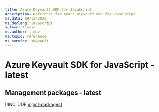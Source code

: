 ```yaml
---
title: Azure Keyvault SDK for JavaScript
description: Reference for Azure Keyvault SDK for JavaScript
ms.data: 08/11/2022
ms.devlang: javascript
author: timovv
ms.author: timov
ms.topic: reference
ms.service: keyvault
---
```

# Azure Keyvault SDK for JavaScript - latest

## Management packages - latest
[!INCLUDE [mgmt-packages](keyvault-mgmt-index.md)]